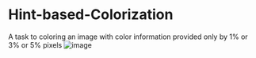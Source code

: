 # Hint-based-Colorization
A task to coloring an image with color information provided only by 1% or 3% or 5% pixels
![image](https://user-images.githubusercontent.com/63892675/123022887-722cc000-d411-11eb-8d5e-31b80a1397cf.png)
